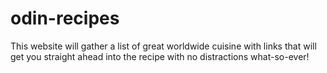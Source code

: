 # odin-recipes

This website will gather a list of great worldwide cuisine with links that will get you straight ahead into the recipe with no distractions what-so-ever!